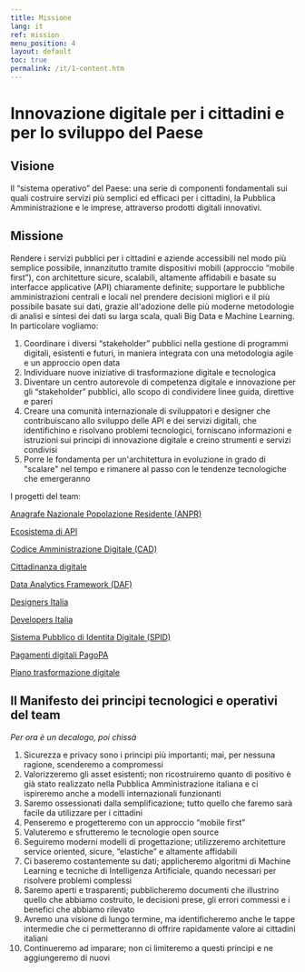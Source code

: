 ```yaml
---
title: Missione
lang: it
ref: mission
menu_position: 4
layout: default
toc: true
permalink: /it/1-content.htm
---
```

# Innovazione digitale per i cittadini e per lo sviluppo del Paese

## Visione

Il “sistema operativo” del Paese: una serie di componenti fondamentali sui quali costruire servizi più semplici ed efficaci per i cittadini, la Pubblica Amministrazione e le imprese, attraverso prodotti digitali innovativi.

## Missione

Rendere i servizi pubblici per i cittadini e aziende accessibili nel modo più semplice possibile, innanzitutto tramite dispositivi mobili (approccio “mobile first”), con architetture sicure, scalabili, altamente affidabili e basate su interfacce applicative (API) chiaramente definite;  supportare le pubbliche amministrazioni centrali e locali nel prendere decisioni migliori e il più possibile basate sui dati, grazie all'adozione delle più moderne metodologie di analisi e sintesi dei dati su larga scala, quali Big Data e Machine Learning.
In particolare vogliamo:
1. Coordinare i diversi “stakeholder” pubblici nella gestione di programmi digitali, esistenti e futuri, in maniera integrata con una metodologia agile e un approccio open data
2. Individuare nuove iniziative di trasformazione digitale e tecnologica
3. Diventare un centro autorevole di competenza digitale e innovazione per gli “stakeholder” pubblici, allo scopo di condividere linee guida, direttive e pareri
4. Creare una comunità internazionale di sviluppatori e designer che contribuiscano allo sviluppo delle API e dei servizi digitali, che identifichino e risolvano problemi tecnologici, forniscano informazioni e istruzioni sui principi di innovazione digitale e creino strumenti e servizi condivisi
5. Porre le fondamenta per un'architettura in evoluzione in grado di "scalare" nel tempo e rimanere al passo con le tendenze tecnologiche che emergeranno

I progetti del team:

[Anagrafe Nazionale Popolazione Residente (ANPR)](https://teamdigitale.governo.it/it/projects/anpr.htm)

[Ecosistema di API](https://teamdigitale.governo.it/it/projects/api.htm)

[Codice Amministrazione Digitale (CAD)](https://teamdigitale.governo.it/it/projects/cad.htm)

[Cittadinanza digitale](https://teamdigitale.governo.it/it/projects/cittadinanza-digitale.htm)

[Data Analytics Framework (DAF)](https://teamdigitale.governo.it/it/projects/daf.htm)

[Designers Italia](https://teamdigitale.governo.it/it/projects/designers.htm)

[Developers Italia](https://teamdigitale.governo.it/it/projects/developers.htm)

[Sistema Pubblico di Identita Digitale (SPID)](https://teamdigitale.governo.it/it/projects/identita-digitale.htm)

[Pagamenti digitali PagoPA](https://teamdigitale.governo.it/it/projects/pagamenti-digitali.htm)

[Piano trasformazione digitale](https://teamdigitale.governo.it/it/projects/trasformazione-digitale.htm)

## Il Manifesto dei principi tecnologici e operativi del team

_Per ora è un decalogo, poi chissà_

1. Sicurezza e privacy sono i principi più importanti; mai, per nessuna ragione, scenderemo a compromessi
2. Valorizzeremo gli asset esistenti; non ricostruiremo quanto di positivo è già stato realizzato nella Pubblica Amministrazione italiana e ci ispireremo anche a modelli internazionali funzionanti
3. Saremo ossessionati dalla semplificazione; tutto quello che faremo sarà facile da utilizzare per i cittadini
4. Penseremo e progetteremo con un approccio “mobile first”
5. Valuteremo e sfrutteremo le tecnologie open source
6. Seguiremo moderni modelli di progettazione; utilizzeremo architetture service oriented, sicure, “elastiche” e altamente affidabili
7. Ci baseremo costantemente su dati; applicheremo algoritmi di Machine Learning e tecniche di Intelligenza Artificiale, quando necessari per risolvere problemi complessi
8. Saremo aperti e trasparenti; pubblicheremo documenti che illustrino quello che abbiamo costruito, le decisioni prese, gli errori commessi e i benefici che abbiamo rilevato
9. Avremo una visione di lungo termine, ma identificheremo anche le tappe intermedie che ci permetteranno di offrire rapidamente valore ai cittadini italiani
10. Continueremo ad imparare; non ci limiteremo a questi principi e ne aggiungeremo di nuovi
